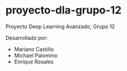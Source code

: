 # proyecto-dla-grupo-12
Proyecto Deep Learning Avanzado, Grupo 12

Desarrollado por:
+ Mariano Castillo
+ Michael Palomino
+ Enrique Rosales
